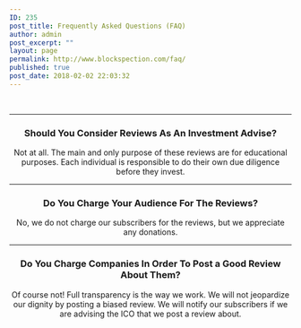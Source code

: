 ```yaml
---
ID: 235
post_title: Frequently Asked Questions (FAQ)
author: admin
post_excerpt: ""
layout: page
permalink: http://www.blockspection.com/faq/
published: true
post_date: 2018-02-02 22:03:32
---
```

&nbsp;

<hr />

<h3 style="text-align: center;">Should You Consider Reviews As An Investment Advise?</h3>
<p style="text-align: center;">Not at all. The main and only purpose of these reviews are for educational purposes. Each individual is responsible to do their own due diligence before they invest.</p>


<hr />

<h3 style="text-align: center;">Do You Charge Your Audience For The Reviews?</h3>
<p style="text-align: center;">No, we do not charge our subscribers for the reviews, but we appreciate any donations.</p>


<hr />

<h3 style="text-align: center;">Do You Charge Companies In Order To Post a Good Review About Them?</h3>
<p style="text-align: center;">Of course not! Full transparency is the way we work. We will not jeopardize our dignity by posting a biased review. We will notify our subscribers if we are advising the ICO that we post a review about.</p>